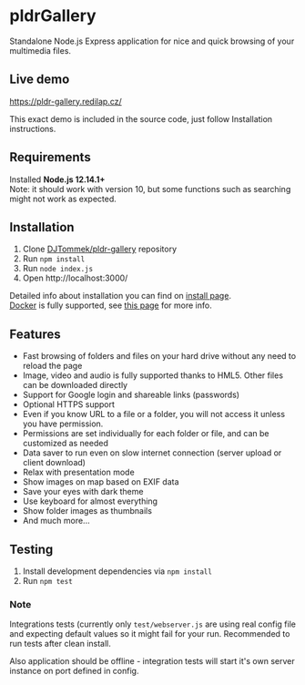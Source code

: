 # pldrGallery
Standalone Node.js Express application for nice and quick browsing of your multimedia files.

## Live demo
https://pldr-gallery.redilap.cz/

This exact demo is included in the source code, just follow Installation instructions.

## Requirements
Installed **Node.js 12.14.1+**  
Note: it should work with version 10, but some functions such as searching might not work as expected.

## Installation
1. Clone [DJTommek/pldr-gallery](https://github.com/DJTommek/pldr-gallery) repository
1. Run `npm install`
1. Run `node index.js`
1. Open http://localhost:3000/

Detailed info about installation you can find on [install page](docs/install.md).<br>
[Docker](https://docker.io/) is fully supported, see [this page](docs/docker.md) for more info.

## Features
- Fast browsing of folders and files on your hard drive without any need to reload the page
- Image, video and audio is fully supported thanks to HML5. Other files can be downloaded directly
- Support for Google login and shareable links (passwords)
- Optional HTTPS support
- Even if you know URL to a file or a folder, you will not access it unless you have permission.
- Permissions are set individually for each folder or file, and can be customized as needed
- Data saver to run even on slow internet connection (server upload or client download)
- Relax with presentation mode
- Show images on map based on EXIF data
- Save your eyes with dark theme
- Use keyboard for almost everything
- Show folder images as thumbnails
- And much more...

## Testing
1. Install development dependencies via `npm install`
2. Run `npm test`  

### Note
Integrations tests (currently only `test/webserver.js` are using real config file and expecting default values so it might fail for your run. 
Recommended to run tests after clean install. 

Also application should be offline - integration tests will start it's own server instance on port defined in config.


